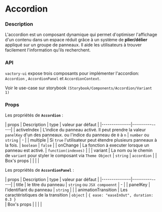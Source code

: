 # Accordion

### Description
L'accordion est un composant dynamique qui permet d'optimiser l'affichage d'un contenu dans un espace réduit grâce à un système de **plier/délier** appliqué sur un groupe de panneaux. Il aide les utilisateurs à trouver facilement l'information qu'ils recherchent.


### API

`vactory-ui` expose trois composants pour implémenter l'accordion: `Accordion` , `AccordionPanel` et `AccordionContext`.

Voir le use-case sur storybook `(Storybook/Components/Accordion/Variant 1)`


### Props

Les propriétés de **`Accordion`** :

| props         | Description   | type   | valeur par défaut   |
|---------------|---------------|
| activeIndex         | L'indice du panneau activé. Il peut prendre la valeur `panelKey` d'un des panneaux. ou l'indice du panneau de `0` à `n`    | `number` ou `string`   | -   |
| multiple         | Si `true` l'utilisateur peut étendre plusieurs panneaux à la fois.  | `boolean`   | `false`   |
| onChange         | La fonction à executer lorsque un panneau est activé.   | `function(indexes)`   |    |
| variant         | La nom ou le chemin de `variant` pour styler  le composant via `Theme Object` | `string`   | `accordion`   |
| Box's props         |    |    |    |


Les propriétés de **`AccordionPanel`** :

| props         | Description   | type   | valeur par défaut   |
|---------------|---------------|
| title         | le titre du panneau | `string` ou `JSX compoennt`   | -   |
| panelKey         | l'identifiant du panneau | `string`   |    |
| animationTransition | Les caractéristiques de la transition  | `object` | `{ ease: "easeInOut", duration: 0.3 }`  
| Box's props         |    |    |    |


